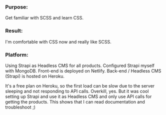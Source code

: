 ### Purpose:
Get familiar with SCSS and learn CSS.

### Result:
I'm comfortable with CSS now and really like SCSS. 

### Platform:
Using Strapi as Headless CMS for all products. Configured Strapi myself with MongoDB.
Front-end is deployed on Netlify.
Back-end / Headless CMS (Strapi) is hosted on Heroku. 

It's a free plan on Heroku, so the first load can be slow due to the server sleeping and not responding to API calls.
Overkill, yes. But it was cool setting up Strapi and use it as Headless CMS and only use API calls for getting the products. This shows that I can read documentation and troubleshoot ;)
